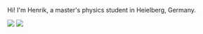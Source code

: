 Hi!
I'm Henrik, a master's physics student in Heielberg, Germany.


![](http://github-profile-summary-cards.vercel.app/api/cards/repos-per-language?username=henrikzujeddeloh&theme=github)
![](http://github-profile-summary-cards.vercel.app/api/cards/productive-time?username=henrikzujeddeloh&theme=github&utcOffset=1)
